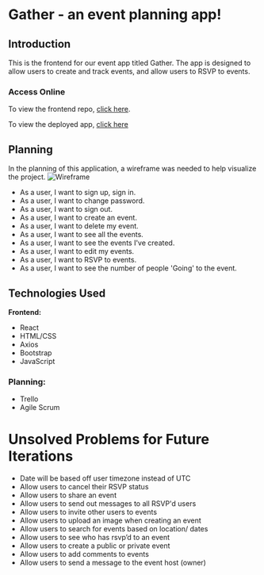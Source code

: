  # Gather - an event planning app!
 
## Introduction
This is the frontend for our event app titled Gather. The app is designed to allow users to create and track events, and allow users to RSVP to events.

### Access Online
 To view the frontend repo, [click here](https://github.com/Toadal-OverREACTorz/event-server).
 
 To view the deployed app, [click here](https://toadal-overreactorz.github.io/event-client/)
## Planning
In the planning of this application, a wireframe was needed to help visualize the project.
![Wireframe](https://media.git.generalassemb.ly/user/41453/files/739d2080-ca04-11ec-98d8-31d0e0dee8eb)

- As a user, I want to sign up, sign in.
- As a user, I want to change password.
- As a user, I want to sign out.
- As a user, I want to create an event.
- As a user, I want to delete my event.
- As a user, I want to see all the events.
- As a user, I want to see the events I've created.
- As a user, I want to edit my events.
- As a user, I want to RSVP to events.
- As a user, I want to see the number of people 'Going' to the event.
  
## Technologies Used
**Frontend:**
- React
- HTML/CSS
- Axios
- Bootstrap
- JavaScript
  
### Planning:
- Trello
- Agile Scrum

# Unsolved Problems for Future Iterations
* Date will be based off user timezone instead of UTC
* Allow users to cancel their RSVP status
* Allow users to share an event
* Allow users to send out messages to all RSVP'd users
* Allow users to invite other users to events
* Allow users to upload an image when creating an event
* Allow users to search for events based on location/ dates
* Allow users to see who has rsvp’d to an event
* Allow users to create a public or private event
* Allow users to add comments to events
* Allow users to send a message to the event host (owner)
  
